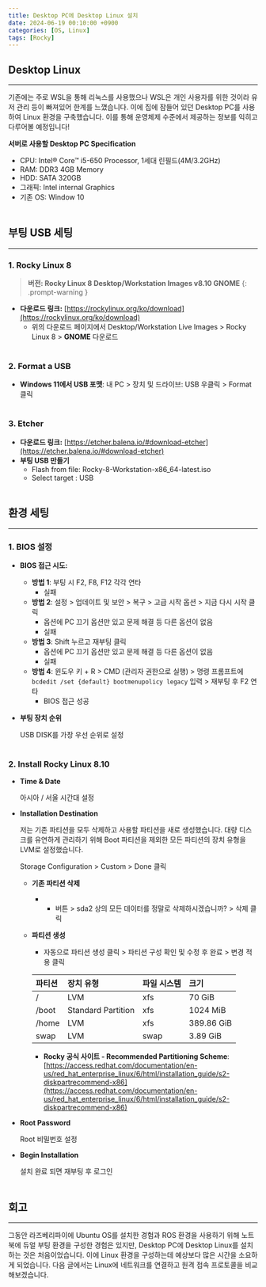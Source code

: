 ```yaml
---
title: Desktop PC에 Desktop Linux 설치
date: 2024-06-19 00:10:00 +0900
categories: [OS, Linux]
tags: [Rocky]
---
```


## **Desktop Linux**
---
기존에는 주로 WSL을 통해 리눅스를 사용했으나 WSL은 개인 사용자를 위한 것이라 유저 관리 등이 빠져있어 한계를 느꼈습니다. 이에 집에 잠들어 있던 Desktop PC를 사용하여 Linux 환경을 구축했습니다. 이를 통해 운영체제 수준에서 제공하는 정보를 익히고 다루어볼 예정입니다!

**서버로 사용할 Desktop PC Specification**

- CPU: Intel® Core™ i5-650 Processor, 1세대 린필드(4M/3.2GHz)
- RAM: DDR3 4GB Memory
- HDD: SATA 320GB
- 그래픽: Intel internal Graphics
- 기존 OS: Window 10
<br/><br/>

## **부팅 USB 세팅**
---

### 1. **Rocky Linux 8**

> **버전: Rocky Linux 8 Desktop/Workstation Images v8.10 GNOME**
{: .prompt-warning }

- **다운로드 링크:** [https://rockylinux.org/ko/download](https://rockylinux.org/ko/download)
    - 위의 다운로드 페이지에서 Desktop/Workstation Live Images > Rocky Linux 8 > **GNOME** 다운로드
<br/><br/>

### 2. **Format a USB**

- **Windows 11에서 USB 포맷**: 내 PC > 장치 및 드라이브: USB 우클릭 > Format 클릭
<br/><br/>

### 3. **Etcher**

- **다운로드 링크:** [https://etcher.balena.io/#download-etcher](https://etcher.balena.io/#download-etcher)
- **부팅 USB 만들기**
    - Flash from file: Rocky-8-Workstation-x86_64-latest.iso
    - Select target  : USB
<br/><br/>


## **환경 세팅**
---

### **1. BIOS 설정**

- **BIOS  접근 시도:**
    - **방법 1**: 부팅 시 F2, F8, F12 각각 연타
        - 실패
    - **방법 2**: 설정 > 업데이트 및 보안 > 복구 > 고급 시작 옵션 > 지금 다시 시작 클릭
        - 옵션에 PC 끄기 옵션만 있고 문제 해결 등 다른 옵션이 없음
        - 실패
    - **방법 3**: Shift 누르고 재부팅 클릭
        - 옵션에 PC 끄기 옵션만 있고 문제 해결 등 다른 옵션이 없음
        - 실패
    - **방법 4**: 윈도우 키 + R > CMD (관리자 권한으로 실행) > 명령 프롬프트에 `bcdedit /set {default} bootmenupolicy legacy` 입력 > 재부팅 후 F2 연타
        - BIOS 접근 성공
- **부팅 장치 순위**
    
    USB DISK를 가장 우선 순위로 설정
<br/><br/>

### **2. Install Rocky Linux 8.10**

- **Time & Date**
    
    아시아 / 서울 시간대 설정
    
- **Installation Destination**
    
    저는 기존 파티션을 모두 삭제하고 사용할 파티션을 새로 생성했습니다. 대량 디스크를 유연하게 관리하기 위해 Boot 파티션을 제외한 모든 파티션의 장치 유형을 LVM로 설정했습니다.
    
    Storage Configuration > Custom > Done 클릭
    
    - **기존 파티션 삭제**
        - - 버튼 > sda2 상의 모든 데이터를 정말로 삭제하시겠습니까? > 삭제 클릭
    - **파티션 생성**
        - 자동으로 파티션 생성 클릭 > 파티션 구성 확인 및 수정 후 완료 > 변경 적용 클릭
        
        | 파티션 | 장치 유형 | 파일 시스템 | 크기 |
        | :----- | :------- | :--------- | :--- |
        | / | LVM | xfs | 70 GiB |
        | /boot | Standard Partition | xfs | 1024 MiB |
        | /home | LVM | xfs | 389.86 GiB |
        | swap | LVM | swap | 3.89 GiB |
        - **Rocky 공식 사이트 - Recommended Partitioning Scheme**: [https://access.redhat.com/documentation/en-us/red_hat_enterprise_linux/6/html/installation_guide/s2-diskpartrecommend-x86](https://access.redhat.com/documentation/en-us/red_hat_enterprise_linux/6/html/installation_guide/s2-diskpartrecommend-x86)
- **Root Password**
    
    Root 비밀번호 설정
    
- **Begin Installation**
    
    설치 완료 되면 재부팅 후 로그인
<br/><br/>    


## **회고**
---

그동안 라즈베리파이에 Ubuntu OS를 설치한 경험과 ROS 환경을 사용하기 위해 노트북에 듀얼 부팅 환경을 구성한 경험은 있지만, Desktop PC에 Desktop Linux를 설치하는 것은 처음이었습니다. 이에 Linux 환경을 구성하는데 예상보다 많은 시간을 소요하게 되었습니다. 다음 글에서는 Linux에 네트워크를 연결하고 원격 접속 프로토콜을 비교해보겠습니다.
<br/><br/>    
